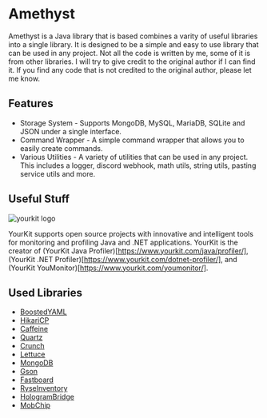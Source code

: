 # Amethyst

Amethyst is a Java library that is based combines a varity of useful libraries into a single library. It is designed to
be a simple and easy to use library that can be used in any project. Not all the code is written by me, some of it is
from other libraries. I will try to give credit to the original author if I can find it. If you find any code that is
not credited to the original author, please let me know.

## Features

* Storage System - Supports MongoDB, MySQL, MariaDB, SQLite and JSON under a single interface.
* Command Wrapper - A simple command wrapper that allows you to easily create commands.
* Various Utilities - A variety of utilities that can be used in any project. This includes a logger, discord webhook,
  math utils, string utils, pasting service utils and more.

## Useful Stuff
![yourkit logo](https://www.yourkit.com/images/yklogo.png)

YourKit supports open source projects with innovative and intelligent tools
for monitoring and profiling Java and .NET applications.
YourKit is the creator of (YourKit Java Profiler)[https://www.yourkit.com/java/profiler/],
(YourKit .NET Profiler)[https://www.yourkit.com/dotnet-profiler/],
and (YourKit YouMonitor)[https://www.yourkit.com/youmonitor/].

## Used Libraries

* [BoostedYAML](https://github.com/dejvokep/boosted-yaml)
* [HikariCP](https://github.com/brettwooldridge/HikariCP)
* [Caffeine](https://github.com/ben-manes/caffeine)
* [Quartz](https://github.com/quartz-scheduler/quartz)
* [Crunch](https://github.com/Redempt/Crunch)
* [Lettuce](https://github.com/lettuce-io/lettuce-core)
* [MongoDB](https://github.com/mongodb/mongo-java-driver)
* [Gson](https://github.com/google/gson)
* [Fastboard](https://github.com/MrMicky-FR/FastBoard)
* [RyseInventory](https://github.com/RyseInventory/RyseInventory)
* [HologramBridge](https://github.com/Chubbyduck1/HologramBridge)
* [MobChip](https://github.com/GamerCoder215/MobChip)
